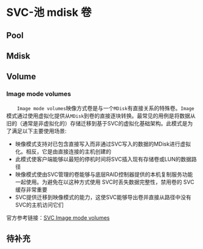 # SVC-池 mdisk 卷
## Pool
## Mdisk
## Volume
### Image mode volumes
&#8195;&#8195;`Image mode volumes`映像方式卷是与一个`MDisk`有直接关系的特殊卷。`Image`模式通过使用虚拟化提供从`MDisk`到卷的直接逐块转换。最常见的用例是将数据从旧的（通常是非虚拟化的）存储迁移到基于SVC的虚拟化基础架构。此模式是为了满足以下主要使用场景:
- 映像模式支持对已包含直接写入而非通过SVC写入的数据的MDisk进行虚拟化。相反，它是由直接连接的主机创建的
- 此模式使客户端能够以最短的停机时间将SVC插入现有存储卷或LUN的数据路径
- 映像模式使由SVC管理的卷能够与底层RAID控制器提供的本机复制服务功能一起使用。为避免在以这种方式使用 SVC时丢失数据完整性，禁用卷的 SVC缓存非常重要
- SVC提供迁移到映像模式的能力，这使SVC能够导出卷并直接从路径中没有SVC的主机访问它们

官方参考链接：[SVC Image mode volumes](https://www.ibm.com/docs/en/sanvolumecontroller/8.4.x?topic=volumes-image-mode)

## 待补充